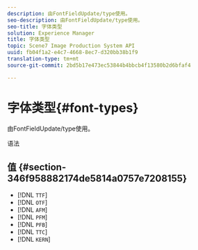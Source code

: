 ```yaml
---
description: 由FontFieldUpdate/type使用。
seo-description: 由FontFieldUpdate/type使用。
seo-title: 字体类型
solution: Experience Manager
title: 字体类型
topic: Scene7 Image Production System API
uuid: fb04f1a2-e4c7-4668-8ec7-d320bb38b1f9
translation-type: tm+mt
source-git-commit: 2bd5b17e473ec53844b4bbcb4f13580b2d6bfaf4

---
```



# 字体类型{#font-types}

由FontFieldUpdate/type使用。

语法

## 值 {#section-346f958882174de5814a0757e7208155}

* [!DNL `TTF`]
* [!DNL `OTF`]
* [!DNL `AFM`]
* [!DNL `PFM`]
* [!DNL `PFB`]
* [!DNL `TTC`]
* [!DNL `KERN`]

